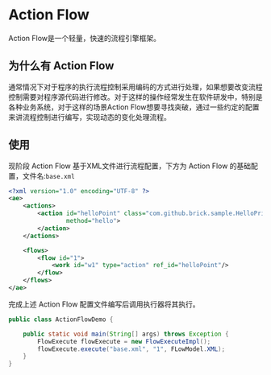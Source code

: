 # Action Flow

Action Flow是一个轻量，快速的流程引擎框架。


## 为什么有 Action Flow
通常情况下对于程序的执行流程控制采用编码的方式进行处理，如果想要改变流程控制需要对程序源代码进行修改。对于这样的操作经常发生在软件研发中，特别是各种业务系统，对于这样的场景Action Flow想要寻找突破，通过一些约定的配置来讲流程控制进行编写，实现动态的变化处理流程。



## 使用
现阶段 Action Flow 基于XML文件进行流程配置，下方为 Action Flow 的基础配置，文件名:`base.xml`
```xml
<?xml version="1.0" encoding="UTF-8" ?>
<ae>
    <actions>
        <action id="helloPoint" class="com.github.brick.sample.HelloPrint"
                method="hello">
        </action>
    </actions>

    <flows>
        <flow id="1">
            <work id="w1" type="action" ref_id="helloPoint"/>
        </flow>
    </flows>
</ae>
```
完成上述 Action Flow 配置文件编写后调用执行器将其执行。

```java
public class ActionFlowDemo {

    public static void main(String[] args) throws Exception {
        FlowExecute flowExecute = new FlowExecuteImpl();
        flowExecute.execute("base.xml", "1", FLowModel.XML);
    }
}

```
